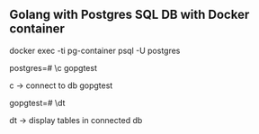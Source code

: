 ## Golang with  Postgres SQL DB with Docker container

docker exec -ti pg-container psql -U postgres

postgres=# \c gopgtest

c -> connect to db gopgtest

gopgtest=# \dt

dt -> display tables in connected db